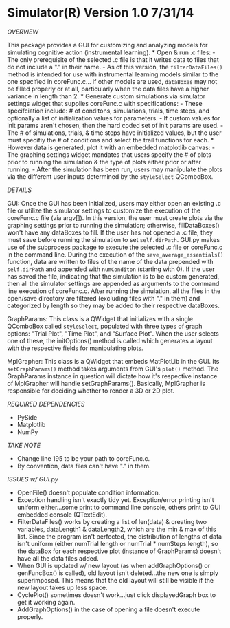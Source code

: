 Simulator(R) Version 1.0 7/31/14
================================

*OVERVIEW*

This package provides a GUI for customizing and analyzing models for simulating cognitive action (instrumental learning).
    * Open & run .c files:
	- The only prerequisite of the selected .c file is that it writes data to files that do not include a "." in their name.
	- As of this version, the `filterDataFiles()` method is intended for use with instrumental learning models similar to the one specified in coreFunc.c...
	  if other models are used, `dataBoxes` may not be filled properly or at all, particularly when the data files have a higher variance in length than 2.
    * Generate custom simulations via simulator settings widget that supplies coreFunc.c with specifications:
	- These specifciation include: # of conditons, simulations, trials, time steps, and optionally a list of initialization values for parameters.
	- If custom values for init params aren't chosen, then the hard coded set of init params are used.
	- The # of simulations, trials, & time steps have initialized values, but the user must specifiy the # of conditions and select the trail functions for each.
    * However data is generated, plot it with an embedded matplotlib canvas:
	- The graphing settings widget mandates that users specify the # of plots prior to running the simulation & the type of plots either prior or after running.
	- After the simulation has been run, users may manipulate the plots via the different user inputs determined by the `styleSelect` QComboBox.

*DETAILS*

GUI:
Once the GUI has been initialized, users may either open an existing .c file or utilize the simulator settings to customize the execution of the coreFunc.c file (via argv[]). In this version, the user must create plots via the graphing settings prior to running the simulation; otherwise, fillDataBoxes() won't have any dataBoxes to fill. If the user has not opened a .c file, they must save before running the simulation to set `self.dirPath`. GUI.py makes use of the subprocess package to execute the selected .c file or coreFunc.c in the command line. During the execution of the `save_average_essentials()` function, data are written to files of the name of the data prepended with `self.dirPath` and appended with `numConditon` (starting with 0). If the user has saved the file, indicating that the simulation is to be custom generated, then all the simulator settings are appended as arguments to the command line execution of coreFunc.c. After running the simulation, all the files in the open/save directory are filtered (excluding files with "." in them) and categorized by length so they may be added to their respective dataBoxes.

GraphParams:
This class is a QWidget that initializes with a single QComboBox called `styleSelect`, populated with three types of graph options: "Trial Plot", "Time Plot", and "Surface Plot". When the user selects one of these, the initOptions() method is called which generates a layout with the respective fields for manipulating plots.

MplGrapher:
This class is a QWidget that embeds MatPlotLib in the GUI. Its `setGraphParams()` method takes arguments from GUI's `plot()` method. The GraphParams instance in question will dictate how it's respective instance of MplGrapher will handle setGraphParams(). Basically, MplGrapher is responsible for deciding whether to render a 3D or 2D plot.

*REQUIRED DEPENDENCIES*
* PySide
* Matplotlib
* NumPy

*TAKE NOTE*

* Change line 195 to be your path to coreFunc.c.
* By convention, data files can't have "." in them.

*ISSUES w/ GUI.py*

* OpenFile() doesn't populate condition information.
* Exception handling isn't exactly tidy yet. Exception/error printing isn't
 uniform either...some print to command line console, others print to GUI
 embedded console (QTextEdit).
* FilterDataFiles() works by creating a list of len(data) & creating two
 variables, dataLength1 & dataLength2, which are the min & max of this list.
 Since the program isn't perfected, the distribution of lengths of data isn't
 uniform (either numTrial length or numTrial * numSteps length), so the dataBox
 for each respective plot (instance of GraphParams) doesn't have all the data
 files added.
* When GUI is updated w/ new layout (as when addGraphOptions() or genFuncBox()
 is called), old layout isn't deleted...the new one is simply superimposed.
 This means that the old layout will still be visible if the new layout takes
 up less space.
* CyclePlot() sometimes doesn't work...just click displayedGraph box to get it
 working again.
* AddGraphOptions() in the case of opening a file doesn't execute properly.
